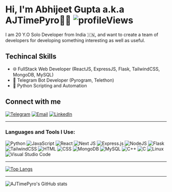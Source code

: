 # Hi, I'm Abhijeet Gupta a.k.a AJTimePyro👨‍💻 <img src="https://komarev.com/ghpvc/?username=AJTimePyro&label=Profile Views&color=blue&style=plastic" alt="profileViews" />

I am 20 Y.O Solo Developer from India 🇮🇳, and want to create a team of developers for developing something interesting as well as useful.

## Techincal Skills
- 🌐 FullStack Web Developer (ReactJS, ExpressJS, Flask, TailwindCSS, MongoDB, MySQL)
- 🤖 Telegram Bot Developer (Pyrogram, Telethon)
- 🐍 Python Scripting and Automation

## Connect with me

[![Telegram](https://img.shields.io/badge/Telegram-2CA5E0?style=for-the-badge&logo=telegram&logoColor=white)](https://t.me/AJTimePyro)
[![Email](https://img.shields.io/badge/Gmail-D14836?style=for-the-badge&logo=gmail&logoColor=white)](mailto:ajtimepyro@gmail.com)
[![LinkedIn](https://img.shields.io/badge/LinkedIn-0077B5?style=for-the-badge&logo=linkedin&logoColor=white)](https://www.linkedin.com/in/ajtimepyro/)

---
### Languages and Tools I Use:

![Python](https://img.shields.io/badge/Python-3776AB?style=for-the-badge&logo=python&logoColor=white)
![JavaScript](https://img.shields.io/badge/JavaScript-323330?style=for-the-badge&logo=javascript&logoColor=F7DF1E)
![React](https://img.shields.io/badge/react-%2320232a.svg?style=for-the-badge&logo=react&logoColor=%2361DAFB)
![Next JS](https://img.shields.io/badge/Next-black?style=for-the-badge&logo=next.js&logoColor=white)
![Express.js](https://img.shields.io/badge/express.js-%23404d59.svg?style=for-the-badge&logo=express&logoColor=%2361DAFB)
![NodeJS](https://img.shields.io/badge/Node.js-339933?style=for-the-badge&logo=nodedotjs&logoColor=white)
![Flask](https://img.shields.io/badge/flask-%23000.svg?style=for-the-badge&logo=flask&logoColor=white)
![TailwindCSS](https://img.shields.io/badge/tailwindcss-%2338B2AC.svg?style=for-the-badge&logo=tailwind-css&logoColor=white)
![HTML](https://img.shields.io/badge/HTML5-E34F26?style=for-the-badge&logo=html5&logoColor=white)
![CSS](https://img.shields.io/badge/CSS3-1572B6?style=for-the-badge&logo=css3&logoColor=white)
![MongoDB](https://img.shields.io/badge/MongoDB-white?style=for-the-badge&logo=mongodb&logoColor=4EA94B)
![MySQL](https://img.shields.io/badge/MySQL-00000F?style=for-the-badge&logo=mysql&logoColor=white)
![C++](https://img.shields.io/badge/c++-%2300599C.svg?style=for-the-badge&logo=c%2B%2B&logoColor=white)
![C](https://img.shields.io/badge/c-%2300599C.svg?style=for-the-badge&logo=c&logoColor=white)
![Linux](https://img.shields.io/badge/Linux-FCC624?style=for-the-badge&logo=linux&logoColor=black)
![Visual Studio Code](https://img.shields.io/badge/Visual_Studio_Code-0078D4?style=for-the-badge&logo=visual%20studio%20code&logoColor=white)

---
[![Top Langs](https://github-readme-stats.vercel.app/api/top-langs/?username=ajtimepyro&bg_color=00000000&langs_count=8)](https://github.com/anuraghazra/github-readme-stats)

---
![AJTimePyro's GitHub stats](https://github-readme-stats.vercel.app/api?username=ajtimepyro&show_icons=true&theme=algolia)

